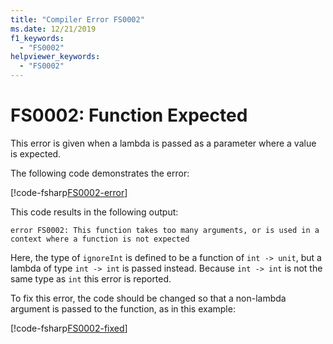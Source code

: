 ```yaml
---
title: "Compiler Error FS0002"
ms.date: 12/21/2019
f1_keywords:
  - "FS0002"
helpviewer_keywords:
  - "FS0002"
---
```


# FS0002: Function Expected

This error is given when a lambda is passed as a parameter where a value is expected.

The following code demonstrates the error:

[!code-fsharp[FS0002-error](~/samples/snippets/fsharp/compiler-messages/fs0002.fs#1-3)]

This code results in the following output:

```text
error FS0002: This function takes too many arguments, or is used in a context where a function is not expected
```

Here, the type of `ignoreInt` is defined to be a function of `int -> unit`, but a lambda of type `int -> int` is passed instead. Because `int -> int` is not the same type as `int` this error is reported.

To fix this error, the code should be changed so that a non-lambda argument is passed to the function, as in this example:

[!code-fsharp[FS0002-fixed](~/samples/snippets/fsharp/compiler-messages/fs0002.fs#6-8)]
